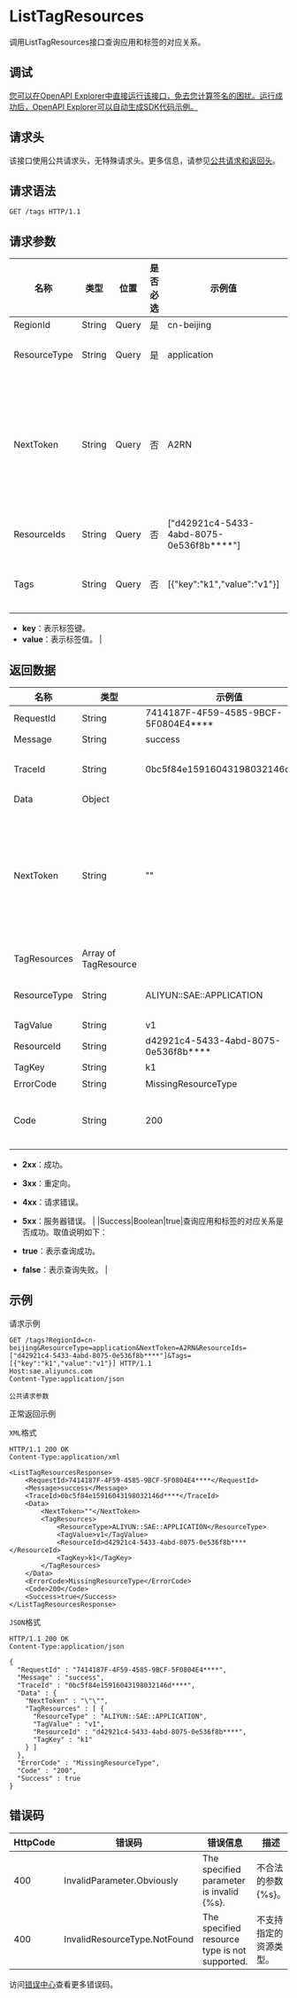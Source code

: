 # ListTagResources

调用ListTagResources接口查询应用和标签的对应关系。

## 调试

[您可以在OpenAPI Explorer中直接运行该接口，免去您计算签名的困扰。运行成功后，OpenAPI Explorer可以自动生成SDK代码示例。](https://api.aliyun.com/#product=sae&api=ListTagResources&type=ROA&version=2019-05-06)

## 请求头

该接口使用公共请求头，无特殊请求头。更多信息，请参见[公共请求和返回头](~~126964~~)。

## 请求语法

```
GET /tags HTTP/1.1
```

## 请求参数

|名称|类型|位置|是否必选|示例值|描述|
|--|--|--|----|---|--|
|RegionId|String|Query|是|cn-beijing|地域ID。 |
|ResourceType|String|Query|是|application|资源类型，仅支持`application`。 |
|NextToken|String|Query|否|A2RN|一次查询最多返回50条结果，当结果超过50条时，会同时返回一个Token，下一次查询使用该Token即可查询前50条结果之外的结果。 |
|ResourceIds|String|Query|否|\["d42921c4-5433-4abd-8075-0e536f8b\*\*\*\*"\]|应用ID列表，JSON字符串。 |
|Tags|String|Query|否|\[\{"key":"k1","value":"v1"\}\]|标签列表，JSON字符串。取值说明如下：

 -   **key**：表示标签键。
-   **value**：表示标签值。 |

## 返回数据

|名称|类型|示例值|描述|
|--|--|---|--|
|RequestId|String|7414187F-4F59-4585-9BCF-5F0804E4\*\*\*\*|请求ID。 |
|Message|String|success|附加信息。 |
|TraceId|String|0bc5f84e15916043198032146d\*\*\*\*|调用链ID，可用于精确查询调用信息。 |
|Data|Object| |返回数据。 |
|NextToken|String|""|一次查询最多返回50条结果，当结果超过50条时，会同时返回一个Token，下一次查询使用该Token即可查询前50条结果之外的结果。 |
|TagResources|Array of TagResource| |应用和标签的对应关系。 |
|ResourceType|String|ALIYUN::SAE::APPLICATION|资源类型，仅支持`application`。 |
|TagValue|String|v1|标签值。 |
|ResourceId|String|d42921c4-5433-4abd-8075-0e536f8b\*\*\*\*|应用ID。 |
|TagKey|String|k1|标签键。 |
|ErrorCode|String|MissingResourceType|错误码。 |
|Code|String|200|接口状态或POP错误码。取值说明如下：

 -   **2xx**：成功。
-   **3xx**：重定向。
-   **4xx**：请求错误。
-   **5xx**：服务器错误。 |
|Success|Boolean|true|查询应用和标签的对应关系是否成功。取值说明如下：

 -   **true**：表示查询成功。
-   **false**：表示查询失败。 |

## 示例

请求示例

```
GET /tags?RegionId=cn-beijing&ResourceType=application&NextToken=A2RN&ResourceIds=["d42921c4-5433-4abd-8075-0e536f8b****"]&Tags=[{"key":"k1","value":"v1"}] HTTP/1.1
Host:sae.aliyuncs.com
Content-Type:application/json

公共请求参数
```

正常返回示例

`XML`格式

```
HTTP/1.1 200 OK
Content-Type:application/xml

<ListTagResourcesResponse>
    <RequestId>7414187F-4F59-4585-9BCF-5F0804E4****</RequestId>
    <Message>success</Message>
    <TraceId>0bc5f84e15916043198032146d****</TraceId>
    <Data>
        <NextToken>""</NextToken>
        <TagResources>
            <ResourceType>ALIYUN::SAE::APPLICATION</ResourceType>
            <TagValue>v1</TagValue>
            <ResourceId>d42921c4-5433-4abd-8075-0e536f8b****</ResourceId>
            <TagKey>k1</TagKey>
        </TagResources>
    </Data>
    <ErrorCode>MissingResourceType</ErrorCode>
    <Code>200</Code>
    <Success>true</Success>
</ListTagResourcesResponse>
```

`JSON`格式

```
HTTP/1.1 200 OK
Content-Type:application/json

{
  "RequestId" : "7414187F-4F59-4585-9BCF-5F0804E4****",
  "Message" : "success",
  "TraceId" : "0bc5f84e15916043198032146d****",
  "Data" : {
    "NextToken" : "\"\"",
    "TagResources" : [ {
      "ResourceType" : "ALIYUN::SAE::APPLICATION",
      "TagValue" : "v1",
      "ResourceId" : "d42921c4-5433-4abd-8075-0e536f8b****",
      "TagKey" : "k1"
    } ]
  },
  "ErrorCode" : "MissingResourceType",
  "Code" : "200",
  "Success" : true
}
```

## 错误码

|HttpCode|错误码|错误信息|描述|
|--------|---|----|--|
|400|InvalidParameter.Obviously|The specified parameter is invalid \{%s\}.|不合法的参数\{%s\}。|
|400|InvalidResourceType.NotFound|The specified resource type is not supported.|不支持指定的资源类型。|

访问[错误中心](https://error-center.aliyun.com/status/product/sae)查看更多错误码。

